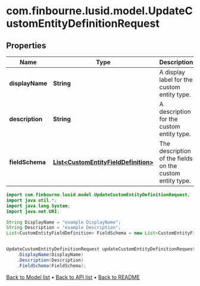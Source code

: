 # com.finbourne.lusid.model.UpdateCustomEntityDefinitionRequest

## Properties

Name | Type | Description | Notes
------------ | ------------- | ------------- | -------------
**displayName** | **String** | A display label for the custom entity type. | [default to String]
**description** | **String** | A description for the custom entity type. | [default to String]
**fieldSchema** | [**List&lt;CustomEntityFieldDefinition&gt;**](CustomEntityFieldDefinition.md) | The description of the fields on the custom entity type. | [default to List<CustomEntityFieldDefinition>]

```java
import com.finbourne.lusid.model.UpdateCustomEntityDefinitionRequest;
import java.util.*;
import java.lang.System;
import java.net.URI;

String DisplayName = "example DisplayName";
String Description = "example Description";
List<CustomEntityFieldDefinition> FieldSchema = new List<CustomEntityFieldDefinition>();


UpdateCustomEntityDefinitionRequest updateCustomEntityDefinitionRequestInstance = new UpdateCustomEntityDefinitionRequest()
    .DisplayName(DisplayName)
    .Description(Description)
    .FieldSchema(FieldSchema);
```


[Back to Model list](../README.md#documentation-for-models) &#8226; [Back to API list](../README.md#documentation-for-api-endpoints) &#8226; [Back to README](../README.md)
